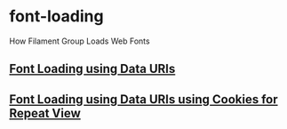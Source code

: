 # font-loading

How Filament Group Loads Web Fonts

## [Font Loading using Data URIs](http://master.origin.font-loading.fgtest.com/data-uris.html)
## [Font Loading using Data URIs using Cookies for Repeat View](http://master.origin.font-loading.fgtest.com/data-uris-cookie.html)